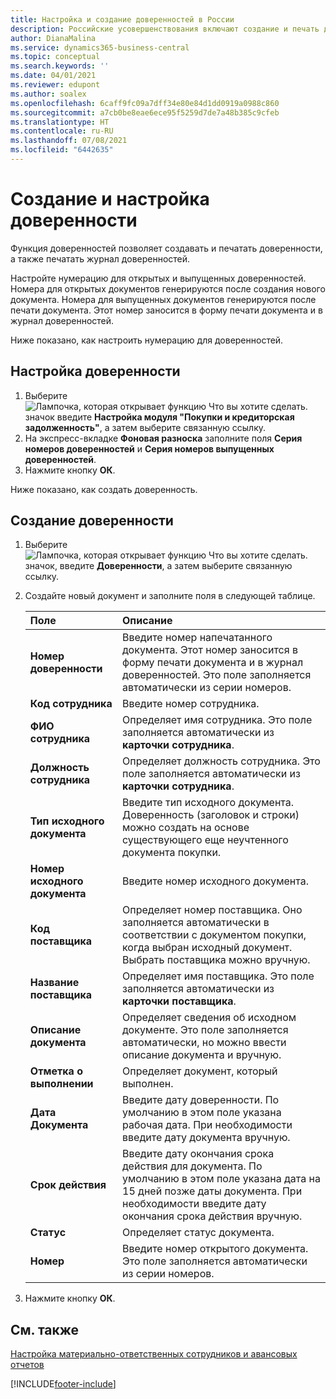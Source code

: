 ```yaml
---
title: Настройка и создание доверенностей в России
description: Российские усовершенствования включают создание и печать доверенностей.
author: DianaMalina
ms.service: dynamics365-business-central
ms.topic: conceptual
ms.search.keywords: ''
ms.date: 04/01/2021
ms.reviewer: edupont
ms.author: soalex
ms.openlocfilehash: 6caff9fc09a7dff34e80e84d1dd0919a0988c860
ms.sourcegitcommit: a7cb0be8eae6ece95f5259d7de7a48b385c9cfeb
ms.translationtype: HT
ms.contentlocale: ru-RU
ms.lasthandoff: 07/08/2021
ms.locfileid: "6442635"
---
```

# <a name="set-up-and-create-letters-of-attorney"></a>Создание и настройка доверенности

Функция доверенностей позволяет создавать и печатать доверенности, а также печатать журнал доверенностей.  

Настройте нумерацию для открытых и выпущенных доверенностей. Номера для открытых документов генерируются после создания нового документа. Номера для выпущенных документов генерируются после печати документа. Этот номер заносится в форму печати документа и в журнал доверенностей.  

Ниже показано, как настроить нумерацию для доверенностей.

## <a name="to-set-up-a-letter-of-attorney"></a>Настройка доверенности 

1. Выберите ![Лампочка, которая открывает функцию Что вы хотите сделать.](../../media/ui-search/search_small.png "Что вы хотите сделать") значок введите **Настройка модуля "Покупки и кредиторская задолженность"**, а затем выберите связанную ссылку.
2. На экспресс-вкладке **Фоновая разноска** заполните поля **Серия номеров доверенностей** и **Серия номеров выпущенных доверенностей**.
3. Нажмите кнопку **ОК**.

Ниже показано, как создать доверенность.

## <a name="to-create-a-letter-of-attorney"></a>Создание доверенности 

1. Выберите ![Лампочка, которая открывает функцию Что вы хотите сделать.](../../media/ui-search/search_small.png "Что вы хотите сделать") значок, введите **Доверенности**, а затем выберите связанную ссылку.

2. Создайте новый документ и заполните поля в следующей таблице.

   | Поле                      | Описание                                                  |
   | :------------------------- | :----------------------------------------------------------- |
   | **Номер доверенности** | Введите номер напечатанного документа. Этот номер заносится в форму печати документа и в журнал доверенностей. Это поле заполняется автоматически из серии номеров. |
   | **Код сотрудника**           | Введите номер сотрудника.                                   |
   | **ФИО сотрудника**     | Определяет имя сотрудника. Это поле заполняется автоматически из **карточки сотрудника**. |
   | **Должность сотрудника**     | Определяет должность сотрудника. Это поле заполняется автоматически из **карточки сотрудника**. |
   | **Тип исходного документа**   | Введите тип исходного документа. Доверенность (заголовок и строки) можно создать на основе существующего еще неучтенного документа покупки. |
   | **Номер исходного документа**    | Введите номер исходного документа.                            |
   | **Код поставщика**    | Определяет номер поставщика. Оно заполняется автоматически в соответствии с документом покупки, когда выбран исходный документ. Выбрать поставщика можно вручную. |
   | **Название поставщика**   | Определяет имя поставщика. Это поле заполняется автоматически из **карточки поставщика**. |
   | **Описание документа**   | Определяет сведения об исходном документе. Это поле заполняется автоматически, но можно ввести описание документа и вручную. |
   | **Отметка о выполнении**      | Определяет документ, который выполнен.                     |
   | **Дата Документа**          | Введите дату доверенности. По умолчанию в этом поле указана рабочая дата. При необходимости введите дату документа вручную. |
   | **Срок действия**          | Введите дату окончания срока действия для документа. По умолчанию в этом поле указана дата на 15 дней позже даты документа. При необходимости введите дату окончания срока действия вручную. |
   | **Статус**                 | Определяет статус документа.                        |
   | **Номер**                    | Введите номер открытого документа. Это поле заполняется автоматически из серии номеров. |

3. Нажмите кнопку **ОК**.

## <a name="see-also"></a>См. также

[Настройка материально-ответственных сотрудников и авансовых отчетов](How-to-Set-Up-Responsible-Employees-and-Advance-Statements.md)  


[!INCLUDE[footer-include](../../includes/footer-banner.md)]